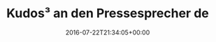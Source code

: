 ---
retweeted: false
source: <a href="http://twitter.com/download/android" rel="nofollow">Twitter for Android</a>
entities:
  hashtags: []
  symbols: []
  user_mentions:
  - name: Polizei München
    screen_name: PolizeiMuenchen
    indices:
    - '33'
    - '49'
    id_str: '2810902381'
    id: '2810902381'
  urls: []
display_text_range:
- '0'
- '50'
favorite_count: '3'
id_str: '756603247662657538'
truncated: false
retweet_count: '0'
id: '756603247662657538'
created_at: Fri Jul 22 21:34:05 +0000 2016
favorited: false
full_text: Kudos³ an den Pressesprecher der [@PolizeiMuenchen](https://twitter.com/PolizeiMuenchen).
lang: de
tags:
- pesos:twitter
date: '2016-07-22T21:34:05+00:00'
src: https://twitter.com/bascht/status/756603247662657538
original_url: https://twitter.com/bascht/status/756603247662657538
type: twitter_tweet
text: Kudos³ an den Pressesprecher der [@PolizeiMuenchen](https://twitter.com/PolizeiMuenchen).
title: Kudos³ an den Pressesprecher de

---